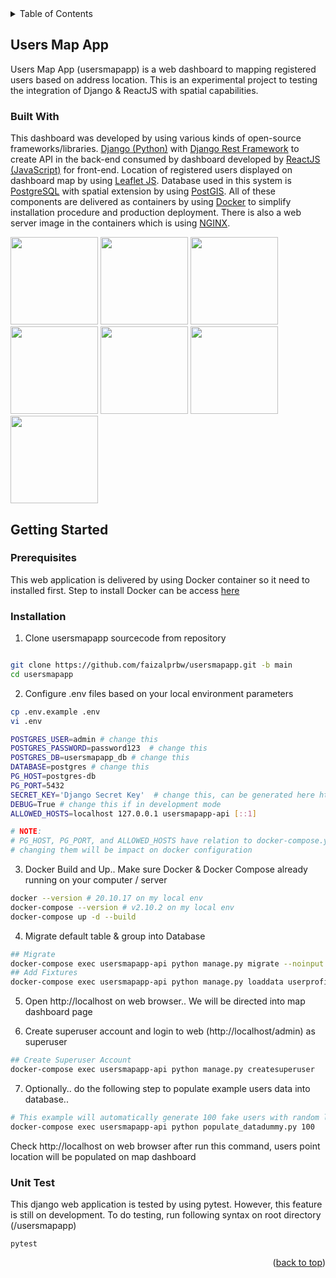 <!-- TABLE OF CONTENTS -->

<details>

<summary>Table of Contents</summary>

<ol>

<li>

<a  href="#users-map-app">Users Map App</a>

<ul>

<li><a  href="#built-with">Built With</a></li>

</ul>

</li>

<li>

<a  href="#getting-started">Getting Started</a>

<ul>

<li><a  href="#prerequisites">Prerequisites</a></li>

<li><a  href="#installation">Installation</a></li>

</ul>

</li>

</ol>

</details>

<!-- ABOUT THE PROJECT -->

## Users Map App

Users Map App (usersmapapp) is a web dashboard to mapping registered users based on address location. This is an experimental project to testing the integration of Django & ReactJS with spatial capabilities.
  
### Built With
This dashboard was developed by using various kinds of open-source frameworks/libraries. <a href='https://www.djangoproject.com/'>Django (Python)</a> with <a href='https://www.django-rest-framework.org/'>Django Rest Framework</a> to create API in the back-end consumed by dashboard developed by <a href='https://reactjs.org/'>ReactJS (JavaScript)</a> for front-end. Location of registered users displayed on dashboard map by using <a href='https://leafletjs.com/'>Leaflet JS<a>. Database used in this system is <a href='https://www.postgresql.org/'>PostgreSQL</a> with spatial extension by using <a href='https://postgis.net/'>PostGIS</a>. All of these components are delivered as containers by using <a href='https://www.docker.com/'>Docker</a> to simplify installation procedure and production deployment. There is also a web server image in the containers which is using <a href='https://www.nginx.com/'>NGINX</a>.  

<p>
<img src="https://user-images.githubusercontent.com/7609337/197407388-c1bd766e-5fd2-41ef-8ab0-8c86e3e52c5a.png" width="140">
<img src="https://user-images.githubusercontent.com/7609337/197407516-d475c634-4f13-49e0-9cdb-3d5bf725863f.png" width="140">
<img src="https://user-images.githubusercontent.com/7609337/197407426-de859dff-b62c-4494-9032-37da30c7ed8c.png" width="140">
<img src="https://user-images.githubusercontent.com/7609337/197407445-b05393ae-a111-4b8c-a650-1ed35e934610.png" width="140">
<img src="https://user-images.githubusercontent.com/7609337/197407552-f14b8b52-c7cb-4302-b2ee-9bc50b3c7b46.png" width="140">
<img src="https://user-images.githubusercontent.com/7609337/197407661-59c45d1d-f231-4999-ba09-7a3d7ad65bbe.png" width="140">
<img src="https://user-images.githubusercontent.com/7609337/197407631-c547489f-d994-4c73-9109-f50b12d96e85.png" width="140">
</p>

<!-- GETTING STARTED -->

## Getting Started


### Prerequisites

This web application is delivered by using Docker container so it need to installed first. Step to install Docker can be access <a href='https://docs.docker.com/get-started/'>here</a>  

### Installation
1. Clone usersmapapp sourcecode from repository
```sh

git clone https://github.com/faizalprbw/usersmapapp.git -b main
cd usersmapapp

```

2. Configure .env files based on your local environment parameters

```sh
cp .env.example .env
vi .env
```
```sh
POSTGRES_USER=admin # change this
POSTGRES_PASSWORD=password123  # change this
POSTGRES_DB=usersmapapp_db # change this
DATABASE=postgres # change this
PG_HOST=postgres-db
PG_PORT=5432
SECRET_KEY='Django Secret Key'  # change this, can be generated here https://djecrety.ir/
DEBUG=True # change this if in development mode
ALLOWED_HOSTS=localhost 127.0.0.1 usersmapapp-api [::1]

# NOTE:
# PG_HOST, PG_PORT, and ALLOWED_HOSTS have relation to docker-compose.yml, 
# changing them will be impact on docker configuration
```

3. Docker Build and Up.. Make sure Docker & Docker Compose already running on your computer / server

```sh
docker --version # 20.10.17 on my local env
docker-compose --version # v2.10.2 on my local env
docker-compose up -d --build
```

4. Migrate default table & group into Database

```sh
## Migrate 
docker-compose exec usersmapapp-api python manage.py migrate --noinput
## Add Fixtures
docker-compose exec usersmapapp-api python manage.py loaddata userprofile/fixtures/group.json
```

5. Open http://localhost on web browser.. We will be directed into map dashboard page

6. Create superuser account and login to web (http://localhost/admin) as superuser
```sh
## Create Superuser Account
docker-compose exec usersmapapp-api python manage.py createsuperuser
```
7. Optionally.. do the following step to populate example users data into database..
  
```sh
# This example will automatically generate 100 fake users with random location coordinate
docker-compose exec usersmapapp-api python populate_datadummy.py 100
```
Check http://localhost on web browser after run this command, users point location will be populated on map dashboard


### Unit Test
This django web application is tested by using pytest. However, this feature is still on development. To do testing, run following syntax on root directory (/usersmapapp)
```
pytest
```

<p  align="right">(<a  href="#readme-top">back to top</a>)</p>
